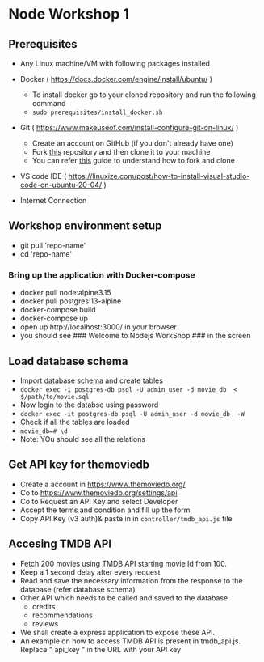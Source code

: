 # Node Workshop 1
## Prerequisites
 - Any Linux machine/VM with following packages installed
 - Docker  ( https://docs.docker.com/engine/install/ubuntu/ )
     * To install docker go to your cloned repository and run the following command
     * `sudo prerequisites/install_docker.sh`
 - Git     ( https://www.makeuseof.com/install-configure-git-on-linux/ )
     * Create an account on GitHub (if you don't already have one)
     * Fork [this](https:https://github.com/UniCourt/WebApp-Workshop1) repository and then clone it to your machine
     * You can refer [this](https://docs.github.com/en/get-started/quickstart/fork-a-repo) guide to understand how to fork and clone

 - VS code IDE ( https://linuxize.com/post/how-to-install-visual-studio-code-on-ubuntu-20-04/ )
 - Internet Connection
 
## Workshop environment setup 
 - git pull 'repo-name'
 - cd 'repo-name'
  
### Bring up the application with Docker-compose
 - docker pull node:alpine3.15
 - docker pull postgres:13-alpine
 - docker-compose build
 - docker-compose up
 - open up http://localhost:3000/ in your browser
 - you should see ### Welcome to Nodejs WorkShop ### in the screen

## Load database schema
 - Import database schema and create tables
 - ```docker exec -i postgres-db psql -U admin_user -d movie_db  < $/path/to/movie.sql```
 - Now login to the databse using password
 - `docker exec -it postgres-db psql -U admin_user -d movie_db  -W`
 - Check if all the tables are loaded
 - `movie_db=# \d`
 - Note: YOu should see all the relations


## Get API key for themoviedb
 - Create a account in https://www.themoviedb.org/
 - Co to https://www.themoviedb.org/settings/api 
 - Co to Request an API Key and select Developer
 - Accept the terms and condition and fill up the form
 - Copy API Key (v3 auth)& paste in in `controller/tmdb_api.js` file

## Accesing TMDB API 
 - Fetch 200 movies using TMDB API starting movie Id from 100. 
 - Keep a 1 second delay after every request
 - Read and save the necessary information from the response to the database (refer database schema)
 - Other API which needs to be called and saved to the database
      * credits
      * recommendations
      * reviews
 - We shall create a express application to expose these API.
 - An example on how to access TMDB API is present in tmdb_api.js. Replace " api_key " in the URL with your API key



   
